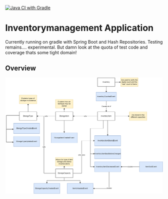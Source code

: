 [![Java CI with Gradle](https://github.com/kuromogeko/inventorymanagement/actions/workflows/gradle.yml/badge.svg?event=push)](https://github.com/kuromogeko/inventorymanagement/actions/workflows/gradle.yml)
# Inventorymanagement Application
Currently running on gradle with Spring Boot and Hash Repositories. Testing remains.... experimental.
But damn look at the quota of test code and coverage thats some tight domain!

## Overview
![Event-Diagramm](docs/img/Events.drawio.png)
